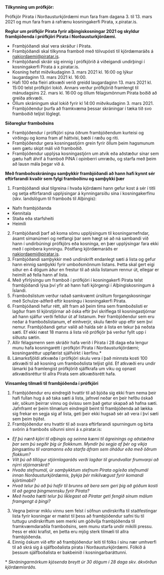 
**Tilkynning um prófkjör:**

Prófkjör Pírata í Norðausturkjördæmi mun fara fram dagana 3. til 13. mars 2021 og mun fara fram á rafrænu kosningakerfi Pírata, x.piratar.is.

**Reglur um prófkjör Pírata fyrir alþingiskosningar 2021 og skyldur frambjóðenda í prófkjöri Pírata í Norðausturkjördæmi.**

* Frambjóðandi skal vera skráður í Pírata.
* Frambjóðandi skal tilkynna framboð með tölvupósti til kjördæmaráðs á nakjordaemi@piratar.is.
* Frambjóðandi skráir sig einnig í prófkjörið á viðeigandi undirþingi í kosningakerfi Pírata á x.piratar.is.
* Kosning hefst miðvikudaginn 3. mars 2021 kl. 16:00 og lýkur laugardaginn 13. mars 2021 kl. 16:00.
* Hafi 100 eða fleiri atkvæði verið greidd laugardaginn 13. mars 2021 kl. 15:00 telst prófkjöri lokið. Annars verður prófkjörið framlengt til mánudagsins 22. mars kl. 16:00 og öllum félagsmönnum Pírata boðið að greiða atkvæði.
* Öllum skráningum skal lokið fyrir kl 14:00 miðvikudaginn 3. mars 2021. Frambjóðendur þurfa að framkvæma þessar skráningar í tæka tíð svo framboðið teljist löglegt.

**Siðareglur framboðsins**

* Frambjóðendur í prófkjöri sýna öðrum frambjóðendum kurteisi og virðingu og koma fram af háttvísi, bæði í ræðu og riti.
* Frambjóðendur gera kosningastjórn grein fyrir öllum þeim hagsmunum sem gætu skipt máli við framboðið.
* Frambjóðendur upplýsa kosningastjórn um atvik eða aðstæður sínar sem gætu haft áhrif á framboð PíNA í opinberri umræðu, og starfa með þeim að lausn mála þegar við á.

**Með framboðsskráningu samþykkir frambjóðandi að hann hafi kynnt sér eftirfarandi kvaðir sem fylgi framboðinu og samþykki þær**

1. Frambjóðandi skal tilgreina í hvaða kjördæmi hann gefur kost á sér í titli og setja eftirfarandi upplýsingar á kynningarsíðu sína í kosningakerfinu (skv. landslögum til framboðs til Alþingis):

* Nafn frambjóðanda
* Kennitala
* Staða eða starfsheiti
* Heimili

2. Frambjóðandi þarf að koma sömu upplýsingum til kosningarnefndar, ásamt símanúmeri og netfangi þar sem hægt sé að ná sambandi við hann í undirbúningi prófkjörs eða kosninga, en þær upplýsingar fara ekki með í opinbera kynningu. Póstfang kjördæmaráðs er nakjordaemi@piratar.is.
3. Frambjóðandi samþykkir með undirskrift endanlegt sæti á lista og gefur hann einnig samþykki fyrir umboðsmönnum listans. Þetta skal gert eigi síður en 4 dögum áður en frestur til að skila listanum rennur út, ellegar er heimilt að fella hann af lista.
4. Með yfirlýsingu um framboð í prófkjöri í kosningakerfi Pírata telst frambjóðandi lýsa því yfir að hann hafi kjörgengi í Alþingiskosningum á Íslandi.
5. Framboðslistum verður raðað samkvæmt úrslitum forgangskosningar með Schulze-aðferð eftir kosningu í kosningakerfi Pírata.
6. Frambjóðandi hefur rétt, allt fram að þeim tíma sem framboðslisti er lagður fram til kjörstjórnar að óska eftir því skriflega til kosningastjórnar að hann sjálfur verði felldur út af listanum. Þeir frambjóðendur sem eru neðar á framboðslistanum, ef einhverjir, skulu færðir upp eftir sem því nemur. Frambjóðandi getur valið að halda sér á lista en tekur þá neðsta sæti. Ef ekki næst 18 manns á lista við prófkjör þá verður fyllt upp í síðustu sætin.
7. Allir félagsmenn sem skráðir hafa verið í Pírata í 28 daga eða lengur munu hafa kosningarétt í prófkjöri Pírata í Norðausturkjördæmi; kosningaréttur uppfærist sjálfvirkt í kerfinu.*
8. Lámarksfjöldi atkvæða í prófkjöri skulu vera í það minnsta kosti 100 atkvæði til að kosning um framboðslista teljist gild. Ef atkvæði eru undir lámarki þá framlengist prófkjörið sjálfkrafa um viku og opnast atkvæðisréttur til allra Pírata sem atkvæðisrétt hafa.

**Vinsamleg tilmæli til frambjóðenda í prófkjöri**

1. Frambjóðendur eru eindregið hvattir til að bjóða sig ekki fram nema þeir hafi fullan hug á að taka sæti á lista, jafnvel neðar en þeir hefðu óskað sér, sökum þeirrar vinnu og óvissu sem það getur skapað að hafna sæti. Jafnframt er þeim tilmælum eindregið beint til frambjóðenda að lækka sig frekar en segja sig af lista, geti þeir ekki hugsað sér að vera í því sæti sem þeim býðst.
2. Frambjóðendur eru hvattir til að svara eftirfarandi spurningum og birta svörin á framboðs síðunni sinni á x.piratar.is:

* *Ef þú nærð kjöri til alþingis og seinna kæmi til ágreinings og aðstæðna þar sem þú segðir þig úr flokknum. Myndir þú segja af þér og víkja þingsætinu til varamanns eða starfa áfram sem óháður eða með öðrum flokkum?*
* *Vilt þú að tillögur stjórnlagaráðs verði lagðar til grundvallar frumvarpi að nýrri stjórnarskrá?*
* *Hvaða stefnumál, úr samþykktum stefnum Pírata og/eða stefnumál innan Norðausturkjördæmis, þykja þér mikilvægust fyrir komandi kjörtímabil?*
* *Hvað telur þú að þú hafir til brunns að bera sem geri þig að góðum kosti til að gegna þingmennsku fyrir Pírata?*
* *Með hvaða hætti telur þú líklegast að Píratar geti fengið sínum málum framgengt á þingi?*

3. Vegna þeirrar miklu vinnu sem felst í söfnun undirskrifta til staðfestingar lista fyrir kosningar er mælst til þess að frambjóðendur safni tíu til tuttugu undirskriftum sem merki um góðvilja frambjóðenda til framkvæmdaraðila framboðsins, sem munu starfa undir mikilli pressu. Þess er ekki krafist, en þetta eru mjög sterk tilmæli til allra frambjóðenda.
4. Einnig óskum við eftir að frambjóðendur leiti til fólks í sínu nær umhverfi til að skrá sig á sjálfboðalista pírata í Norðausturkjördæmi. Fólkið á þessum sjálfboðalista er bakbeinið í kosningarbaráttunni.

\* *Skráningarmörkum kjósenda breytt úr 30 dögum í 28 daga skv. ákvörðun kjördæmisráðs.*
